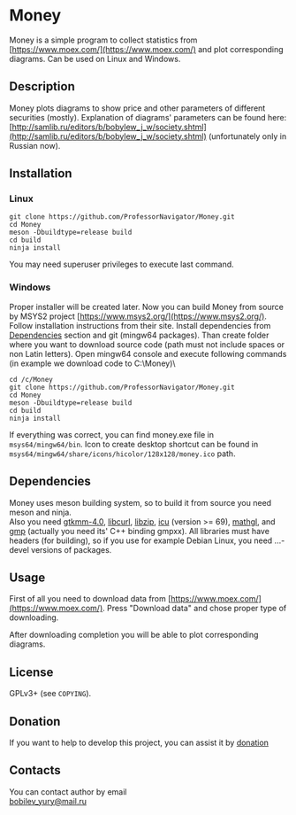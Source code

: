 # Money
Money is a simple program to collect statistics from [https://www.moex.com/](https://www.moex.com/) and plot corresponding diagrams. Can be used on Linux and Windows.

## Description

Money plots diagrams to show price and other parameters of different securities (mostly). Explanation of diagrams' parameters can be found here: [http://samlib.ru/editors/b/bobylew_j_w/society.shtml](http://samlib.ru/editors/b/bobylew_j_w/society.shtml) (unfortunately only in Russian now).

## Installation

### Linux

`git clone https://github.com/ProfessorNavigator/Money.git`\
`cd Money`\
`meson -Dbuildtype=release build`\
`cd build`\
`ninja install`

You may need superuser privileges to execute last command.

### Windows

Proper installer will be created later. Now you can build Money from source by MSYS2 project [https://www.msys2.org/](https://www.msys2.org/). Follow installation instructions from their site. Install dependencies from [Dependencies](README.md#dependencies) section and git (mingw64 packages). Than create folder where you want to download source code (path must not include spaces or non Latin letters). Open mingw64 console and execute following commands (in example we download code to C:\Money)\

`cd /c/Money`\
`git clone https://github.com/ProfessorNavigator/Money.git`\
`cd Money`\
`meson -Dbuildtype=release build`\
`cd build`\
`ninja install`

If everything was correct, you can find money.exe file in `msys64/mingw64/bin`. Icon to create desktop shortcut can be found in `msys64/mingw64/share/icons/hicolor/128x128/money.ico` path.

## Dependencies

Money uses meson building system, so to build it from source you need meson and ninja.\
Also you need [gtkmm-4.0](http://www.gtkmm.org/), [libcurl](https://curl.se/libcurl/), [libzip](https://libzip.org/), [icu](https://icu.unicode.org/) (version >= 69), [mathgl](http://mathgl.sourceforge.net/), and [gmp](https://gmplib.org/) (actually you need its' C++ binding gmpxx). All libraries must have headers (for building), so if you use for example Debian Linux, you need ...-devel versions of packages.

## Usage

First of all you need to download data from [https://www.moex.com/](https://www.moex.com/). Press "Download data" and chose proper type of downloading.

After downloading completion you will be able to plot corresponding diagrams.

## License

GPLv3+ (see `COPYING`).

## Donation

If you want to help to develop this project, you can assist it by [donation](https://yoomoney.ru/to/4100117795409573)

## Contacts

You can contact author by email \
bobilev_yury@mail.ru